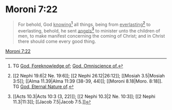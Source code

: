 # Moroni 7:22

> For behold, God <u>knowing</u>[^a] all things, being from <u>everlasting</u>[^b] to everlasting, behold, he sent <u>angels</u>[^c] to minister unto the children of men, to make manifest concerning the coming of Christ; and in Christ there should come every good thing.

[Moroni 7:22](https://www.churchofjesuschrist.org/study/scriptures/bofm/moro/7?lang=eng&id=p22#p22)


[^a]: TG [God, Foreknowledge of](https://www.churchofjesuschrist.org/study/scriptures/tg/god-foreknowledge-of?lang=eng); [God, Omniscience of.](https://www.churchofjesuschrist.org/study/scriptures/tg/god-omniscience-of?lang=eng)
[^b]: [[2 Nephi 19.6|2 Ne. 19:6]]; [[2 Nephi 26.12|26:12]]; [[Mosiah 3.5|Mosiah 3:5]]; [[Alma 11.39|Alma 11:39 (38-39, 44)]]; [[Moroni 8.18|Moro. 8:18]]. TG [God, Eternal Nature of](https://www.churchofjesuschrist.org/study/scriptures/tg/god-eternal-nature-of?lang=eng).
[^c]: [[Acts 10.3|Acts 10:3 (3, 22)]]; [[2 Nephi 10.3|2 Ne. 10:3]]; [[2 Nephi 11.3|11:3]]; [[Jacob 7.5|Jacob 7:5.]]
